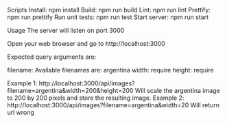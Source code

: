 Scripts
Install: npm install
Build: npm run build
Lint: npm run lint
Prettify: npm run prettify
Run unit tests: npm run test
Start server: npm run start

Usage
The server will listen on port 3000

Open your web browser and go to http://localhost:3000

Expected query arguments are:

filename: Available filenames are:
argentina
width: require
height: require

Example 1: http://localhost:3000/api/images?filename=argentina&width=200&height=200 Will scale the argentina image to 200 by 200 pixels and store the resulting image.
Example 2: http://localhost:3000/api/images?filename=argentina&width=20 Will return url wrong